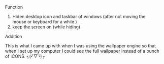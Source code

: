Function
1. Hiden desktop icon and taskbar of windows  (after not moving the mouse or keyboard for a while )
2. keep the screen on   (while hiding)

Addition

This is what I came up with when I was using the wallpaper engine so that when I set up my computer I could see the full wallpaper instead of a bunch of ICONS. ╮(╯▽╰)╭ 
